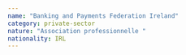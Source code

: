 ```yaml
---
name: "Banking and Payments Federation Ireland"
category: private-sector
nature: "Association professionnelle "
nationality: IRL
---
```

    
